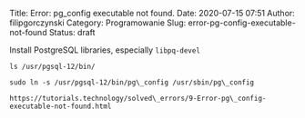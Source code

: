 Title: Error: pg_config executable not found.
Date: 2020-07-15 07:51
Author: filipgorczynski
Category: Programowanie
Slug: error-pg-config-executable-not-found
Status: draft

Install PostgreSQL libraries, especially `libpq-devel`

`ls /usr/pgsql-12/bin/`

`sudo ln -s /usr/pgsql-12/bin/pg\_config /usr/sbin/pg\_config`

`https://tutorials.technology/solved\_errors/9-Error-pg\_config-executable-not-found.html`

 

